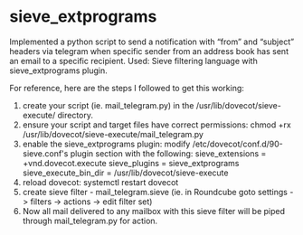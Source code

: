 # sieve_extprograms
Implemented a python script to send a notification with “from” and “subject” headers via telegram when specific sender from an address book has sent an email to a specific recipient. Used: Sieve filtering language with sieve_extprograms plugin.

For reference, here are the steps I followed to get this working:
1. create your script (ie. mail_telegram.py) in the /usr/lib/dovecot/sieve-execute/ directory.
2. ensure your script and target files have correct permissions: chmod +rx /usr/lib/dovecot/sieve-execute/mail_telegram.py
3. enable the sieve_extprograms plugin:
modify /etc/dovecot/conf.d/90-sieve.conf's plugin section with the following:
sieve_extensions = +vnd.dovecot.execute
sieve_plugins = sieve_extprograms
sieve_execute_bin_dir = /usr/lib/dovecot/sieve-execute
4. reload dovecot: systemctl restart dovecot
5. create sieve filter - mail_telegram.sieve (ie. in Roundcube goto settings -> filters -> actions -> edit filter set)
6. Now all mail delivered to any mailbox with this sieve filter will be piped through mail_telegram.py for action.
